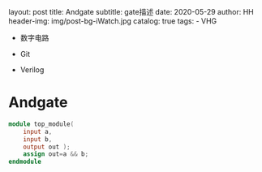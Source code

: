 layout:     post
title:      Andgate
subtitle:   gate描述
date:       2020-05-29
author:     HH
header-img: img/post-bg-iWatch.jpg
catalog: true
tags:
    - VHG  

- 数字电路


- Git
- Verilog

# Andgate

```verilog
module top_module( 
    input a, 
    input b, 
    output out );
	assign out=a && b;
endmodule

```

